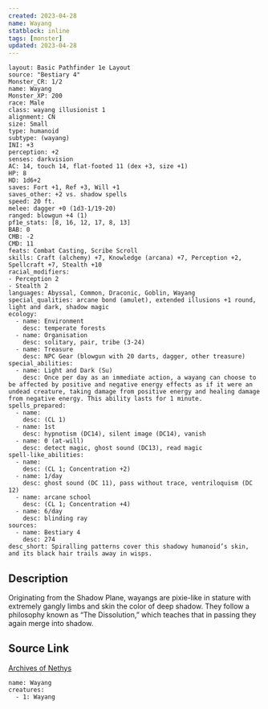 ```yaml
---
created: 2023-04-28
name: Wayang
statblock: inline
tags: [monster]
updated: 2023-04-28
---
```

```statblock
layout: Basic Pathfinder 1e Layout
source: "Bestiary 4"
Monster_CR: 1/2
name: Wayang
Monster_XP: 200
race: Male
class: wayang illusionist 1
alignment: CN
size: Small
type: humanoid
subtype: (wayang)
INI: +3
perception: +2
senses: darkvision
AC: 14, touch 14, flat-footed 11 (dex +3, size +1)
HP: 8
HD: 1d6+2
saves: Fort +1, Ref +3, Will +1
saves_other: +2 vs. shadow spells
speed: 20 ft.
melee: dagger +0 (1d3-1/19-20)
ranged: blowgun +4 (1)
pf1e_stats: [8, 16, 12, 17, 8, 13]
BAB: 0
CMB: -2
CMD: 11
feats: Combat Casting, Scribe Scroll
skills: Craft (alchemy) +7, Knowledge (arcana) +7, Perception +2, Spellcraft +7, Stealth +10
racial_modifiers:
- Perception 2
- Stealth 2
languages: Abyssal, Common, Draconic, Goblin, Wayang
special_qualities: arcane bond (amulet), extended illusions +1 round, light and dark, shadow magic
ecology:
  - name: Environment
    desc: temperate forests
  - name: Organisation
    desc: solitary, pair, tribe (3-24)
  - name: Treasure
    desc: NPC Gear (blowgun with 20 darts, dagger, other treasure)
special_abilities:
  - name: Light and Dark (Su)
    desc: Once per day as an immediate action, a wayang can choose to be affected by positive and negative energy effects as if it were an undead creature, taking damage from positive energy and healing damage from negative energy. This ability lasts for 1 minute.
spells_prepared:
  - name:
    desc: (CL 1)
  - name: 1st
    desc: hypnotism (DC14), silent image (DC14), vanish
  - name: 0 (at-will)
    desc: detect magic, ghost sound (DC13), read magic
spell-like_abilities:
  - name:
    desc: (CL 1; Concentration +2)
  - name: 1/day
    desc: ghost sound (DC 11), pass without trace, ventriloquism (DC 12)
  - name: arcane school
    desc: (CL 1; Concentration +4)
  - name: 6/day
    desc: blinding ray
sources:
  - name: Bestiary 4
    desc: 274
desc_short: Spiralling patterns cover this shadowy humanoid’s skin, and its black hair trails away in wisps.
```
## Description
Originating from the Shadow Plane, wayangs are pixie-like in stature with extremely gangly limbs and skin the color of deep shadow. They follow a philosophy known as “The Dissolution,” which teaches that in passing they again merge into shadow.
## Source Link
[Archives of Nethys](https://aonprd.com/MonsterDisplay.aspx?ItemName=Wayang)
```encounter-table
name: Wayang
creatures:
  - 1: Wayang
```
